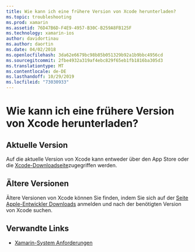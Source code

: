 ```yaml
---
title: Wie kann ich eine frühere Version von Xcode herunterladen?
ms.topic: troubleshooting
ms.prod: xamarin
ms.assetid: 76D47B6D-F4E9-4957-B30C-B259A8FB125F
ms.technology: xamarin-ios
author: davidortinau
ms.author: daortin
ms.date: 04/02/2018
ms.openlocfilehash: 3da62e6679bc98b85b051329b92a1b9bbc4956cd
ms.sourcegitcommit: 2fbe4932a319af4ebc829f65eb1fb1816ba305d3
ms.translationtype: MT
ms.contentlocale: de-DE
ms.lasthandoff: 10/29/2019
ms.locfileid: "73030933"
---
```

# <a name="how-can-i-download-a-previous-version-of-xcode"></a>Wie kann ich eine frühere Version von Xcode herunterladen?

## <a name="current-version"></a>Aktuelle Version

Auf die aktuelle Version von Xcode kann entweder über den App Store oder die [Xcode-Downloadseite](https://developer.apple.com/xcode/downloads/)zugegriffen werden.

## <a name="older-versions"></a>Ältere Versionen

Ältere Versionen von Xcode können Sie finden, indem Sie sich auf der [Seite Apple-Entwickler Downloads](https://developer.apple.com/downloads/more/) anmelden und nach der benötigten Version von Xcode suchen.

## <a name="related-links"></a>Verwandte Links

- [Xamarin-System Anforderungen](~/cross-platform/get-started/requirements.md)
